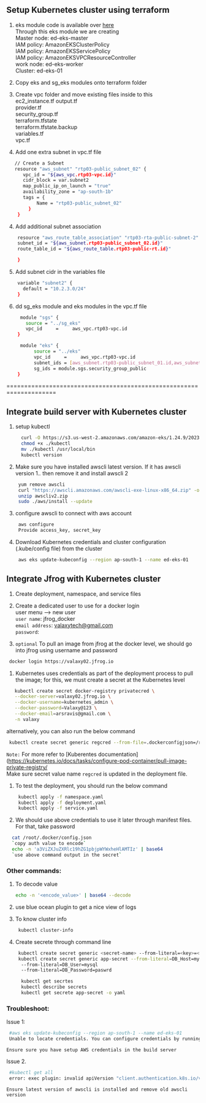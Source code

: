 ## Setup Kubernetes cluster using terraform 
1. eks module code is available over [here](https://github.com/ravdy/RTP-03/tree/main/terraform/v7-EC2_VPC_and_EKS/eks)  
   Through this eks module we are creating  
    Master node: ed-eks-master  
    IAM policy: AmazonEKSClusterPolicy  
    IAM policy: AmazonEKSServicePolicy  
    IAM policy: AmazonEKSVPCResourceController  
    work node: ed-eks-worker  
    Cluster: ed-eks-01  

1. Copy eks and sg_eks modules onto terraform folder  
2. Create vpc folder and move existing files inside to this  
ec2_instance.tf 
output.tf  
provider.tf  
security_group.tf  
terraform.tfstate  
terraform.tfstate.backup  
variables.tf  
vpc.tf

3. Add one extra subnet in vpc.tf file

```sh
   // Create a Subnet
   resource "aws_subnet" "rtp03-public_subnet_02" {
      vpc_id = "${aws_vpc.rtp03-vpc.id}"
      cidr_block = var.subnet2
      map_public_ip_on_launch = "true"
      availability_zone = "ap-south-1b"
      tags = {
           Name = "rtp03-public_subnet_02"
        }
    }
``` 

4. Add additional subnet association 

```sh 
    resource "aws_route_table_association" "rtp03-rta-public-subnet-2" {
    subnet_id = "${aws_subnet.rtp03-public_subnet_02.id}"
    route_table_id = "${aws_route_table.rtp03-public-rt.id}"

    }
```

5. Add subnet cidr in the variables file 
```sh 
    variable "subnet2" {
      default = "10.2.3.0/24"
    }
``` 

6. dd sg_eks module and eks modules in the vpc.tf file 
```sh 
     module "sgs" {
       source = "../sg_eks"
       vpc_id     =     aws_vpc.rtp03-vpc.id
    }

     module "eks" {
          source = "../eks"
          vpc_id     =     aws_vpc.rtp03-vpc.id
          subnet_ids = [aws_subnet.rtp03-public_subnet_01.id,aws_subnet.rtp03-public_subnet_02.id]
          sg_ids = module.sgs.security_group_public
    }
```

====================================================================

## Integrate build server with Kubernetes cluster 

1. setup kubectl   
   ```sh 
     curl -O https://s3.us-west-2.amazonaws.com/amazon-eks/1.24.9/2023-01-11/bin/linux/amd64/kubectl
     chmod +x ./kubectl
     mv ./kubectl /usr/local/bin
     kubectl version
   ``` 

1. Make sure you have installed awscli latest version. If it has awscli version 1.*.* then remove it and install awscli 2  
    ```sh 
     yum remove awscli 
     curl "https://awscli.amazonaws.com/awscli-exe-linux-x86_64.zip" -o "awscliv2.zip"
     unzip awscliv2.zip
     sudo ./aws/install --update
    ```

1. configure awscli to connect with aws account  
    ```sh 
     aws configure
     Provide access_key, secret_key
    ```

1. Download Kubernetes credentials and cluster configuration (.kube/config file) from the cluster  

   ```sh 
    aws eks update-kubeconfig --region ap-south-1 --name ed-eks-01
   ```

## Integrate Jfrog with Kubernetes cluster

1. Create deployment, namespace, and service files   
1. Create a dedicated user to use for a docker login   
     user menu --> new user  
     `user name`: jfrog_docker  
     `email address`: valaxytech@gmail.com  
     `password`: <passwrod>  

1.  `optional` To pull an image from jfrog at the docker level, we should go into jfrog using username and password   
```sh 
 docker login https://valaxy02.jfrog.io
``` 
1. Kubernetes uses credentials as part of the deployment process to pull the image; for this, we must create a secret at the Kubernetes level   
```sh 
   kubectl create secret docker-registry privatecred \
   --docker-server=valaxy02.jfrog.io \
   --docker-username=kubernetes_admin \
   --docker-password=Valaxy@123 \
   --docker-email=arsravis@gmail.com \
   -n valaxy
``` 

  alternatively, you can also run the below command  
  ```sh 
   kubectl create secret generic regcred --from-file=.dockerconfigjson=/root/.docker/config.json --type=kubernetes.io/dockerconfigjson
  ```
`Note:` For more refer to [Kuberentes documentation](https://kubernetes.io/docs/tasks/configure-pod-container/pull-image-private-registry/   
Make sure secret value name `regcred` is updated in the deployment file.  

1. To test the deployment, you should run the below command 
   ```sh 
    kubectl apply -f namespace.yaml
    kubectl apply -f deployment.yaml
    kubectl apply -f service.yaml
   ```

1. We should use above credentials to use it later through manifest files. For that, take password 
```sh 
  cat /root/.docker/config.json 
  `copy auth value to encode`
  echo -n 'a3ViZXJuZXRlc19hZG1pbjpWYWxheHlAMTIz' | base64
  `use above command output in the secret`
```

### Other commands:
1. To decode value 
   ```sh
   echo -n '<encode_value>' | base64 --decode
   ```
1. use blue ocean plugin to get a nice view of logs

1. To know cluster info 
   ```sh 
    kubectl cluster-info
   ```

1. Create secrete through command line 
   ```sh 
    kubectl create secret generic <secret-name> --from-literal=<key>=<value>
    kubectl create secret generic app-secret --from-literal=DB_Host=mysql
     --from-literal=DB_User=mysql
     --from-literal=DB_Password=paswrd

     kubectl get secrtes
     kubectl describe secrets
     kubectl get secrete app-secret -o yaml
   ```
### Troubleshoot: 
Issue 1:
  ```sh
   #aws eks update-kubeconfig --region ap-south-1 --name ed-eks-01
   Unable to locate credentials. You can configure credentials by running "aws configure".
   ```
   `Ensure sure you have setup AWS credentials in the build server`

Issue 2. 
  ```sh
   #kubectl get all
   error: exec plugin: invalid apiVersion "client.authentication.k8s.io/v1alpha1"
  ```
   `Ensure latest version of awscli is installed and remove old awscli version`
